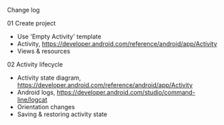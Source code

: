 Change log

01 Create project

- Use 'Empty Activity' template
- Activity, https://developer.android.com/reference/android/app/Activity
- Views & resources

02 Activity lifecycle

  - Activity state diagram, https://developer.android.com/reference/android/app/Activity
  - Android logs, https://developer.android.com/studio/command-line/logcat
  - Orientation changes
  - Saving & restoring activity state
